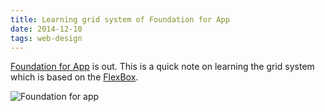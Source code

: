 ```yaml
---
title: Learning grid system of Foundation for App
date: 2014-12-10
tags: web-design
---
```


[Foundation for App](http://foundation.zurb.com/apps/) is out. This is a quick note on learning the grid system which is based on the [FlexBox](thoughts/learning-flexbox/).

![Foundation for app](/web-design-scrapbook/learning-foundation-for-app.jpg)
